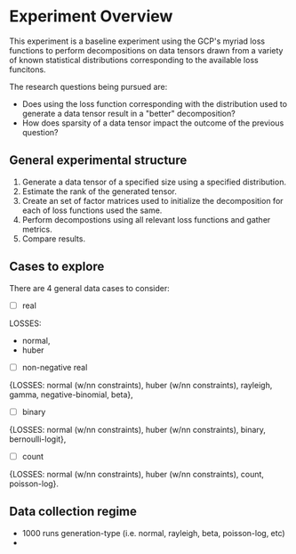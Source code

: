 # Experiment Overview
This experiment is a baseline experiment using the GCP's myriad loss functions to perform decompositions on data tensors drawn from a variety of known statistical distributions corresponding to the available loss funcitons.

The research questions being pursued are:

- Does using the loss function corresponding with the distribution used to generate a data tensor result in a "better" decomposition?
- How does sparsity of a data tensor impact the outcome of the previous question?

## General experimental structure
1. Generate a data tensor of a specified size using a specified distribution.
2. Estimate the rank of the generated tensor.
3. Create an set of factor matrices used to initialize the decomposition for each of loss functions used the same.
4. Perform decompostions using all relevant loss functions and gather metrics.
5. Compare results.

## Cases to explore
There are 4 general data cases to consider: 

- [ ] real

LOSSES: 

- normal, 
- huber

- [ ] non-negative real 

{LOSSES: normal (w/nn constraints), huber (w/nn constraints), rayleigh, gamma, negative-binomial, beta},

- [ ] binary 

{LOSSES: normal (w/nn constraints), huber (w/nn constraints), binary, bernoulli-logit},

- [ ] count 

{LOSSES: normal (w/nn constraints), huber (w/nn constraints), count, poisson-log}.

## Data collection regime
- 1000 runs generation-type (i.e. normal, rayleigh, beta, poisson-log, etc)
- 
